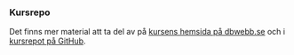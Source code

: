 ### Kursrepo

Det finns mer material att ta del av på [kursens hemsida på dbwebb.se](https://dbwebb.se/kurser/design-v2) och i [kursrepot på GitHub](https://github.com/dbwebb-se/design).
